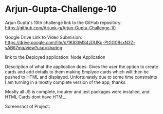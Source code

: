 # Arjun-Gupta-Challenge-10
Arjun Gupta's 10th challenge
link to the GitHub repository: https://github.com/Arjunk-g/Arjun-Gupta-Challenge-10

Google Drive Link to Video Submision: https://drive.google.com/file/d/1K83tMS4zDUKg-PtGG08sxN3Z-vAB67mq/view?usp=sharing

link to the Deployed application: Node Application

Description of what the application does: Gives the user the option to create cards and add details to them making Emplyee cards which will then be pushed to HTML and displayed. Unfortunately due to some time constraints I am turning in a mostly complete version of the app, thanks.

Mostly all JS is complete, inquirer and jest packages were installed, and HTML Cards dont have HTML.


Screenshot of Project: